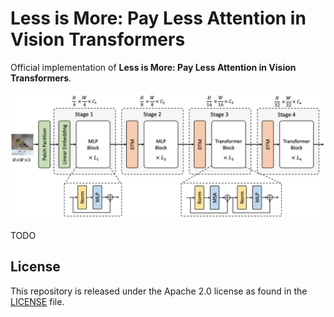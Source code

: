 # Less is More: Pay Less Attention in Vision Transformers

Official implementation of **Less is More: Pay Less Attention in Vision Transformers**. 



![](.github/lit.png)



TODO



## License

This repository is released under the Apache 2.0 license as found in the [LICENSE](https://github.com/MonashAI/LIT/blob/main/LICENSE) file.
